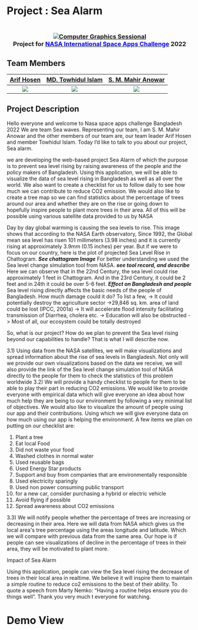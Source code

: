 # Project : Sea Alarm

<h3 align="center">
  <br>
  <a href=""><img src="https://i.ibb.co/RSFyKyS/NASA-app-challenge-2022.png" alt="Computer Graphics Sessional"></a>
  <br>
Project for <a href="https://www.spaceappschallenge.org/"><span style="color:blue;">NASA International Space Apps Challenge</span></a> 2022
  <br>
</h3>

## Team Members

| [Arif Hosen](https://github.com/Arif-Hosen) | [MD. Towhidul Islam](https://github.com/tiarman) | [S. M. Mahir Anowar](https://github.com/Mahir97) |
| :-: | :-: | :-: |
|[![](https://github.com/Arif-Hosen.png?size=50)](https://github.com/novojitdas) | [![](https://github.com/tiarman.png?size=50)](https://github.com/tiarman)  | [![](https://github.com/Mahir97.png?size=50)](https://github.com/Mahir97)  |

## Project Description
<p style="text-align: justify">

Hello everyone and welcome to Nasa space apps challenge Bangladesh 2022
We are team Sea waves. Representing our team, I am S. M. Mahir Anowar and the other members of our team are, our team leader Arif Hosen and member Towhidul Islam. Today I’d like to talk to you about our project, Sea alarm.

we are developing the web-based project Sea Alarm of which the purpose is to prevent sea level rising by raising awareness of the people and the policy makers of Bangladesh. Using this application, we will be able to visualize the data of sea level rising in Bangladesh as well as all over the world. We also want to create a checklist for us to follow daily to see how much we can contribute to reduce CO2 emission. We would also like to create a tree map so we can find statistics about the percentage of trees around our area and whether they are on the rise or going down to hopefully inspire people to plant more trees in their area. All of this will be possible using various satellite data provided to us by NASA


Day by day global warming is causing the sea levels to rise. This image shows that according to the NASA Earth observatory, Since 1992, the Global mean sea level has risen 101 millimeters (3.98 inches) and it is currently rising at approximately 3.9mm (0.15 inches) per year. But if we were to focus on our country, here is the plot of projected Sea Level Rise in Chattogram.
***See chattagram Image***
For better understanding we used the Sea level change simulation tool from NASA.
***see tool record, and describe***
Here we can observe that in the 22nd Century, the sea level could rise approximately 1 feet in Chattogram. And in the 23rd Century, it could be 2 feet and in 24th it could be over 5-6 feet.
***Effect on Bangladesh and people***
Sea level rising directly affects the basic needs of the people of Bangladesh. How much damage could it do? To list a few,
-> It could potentially destroy the agriculture sector
->29,846 sq. km. area of land could be lost (IPCC, 2001a)
-> It will accelerate flood intensity facilitating transmission of
Diarrhea, cholera etc.
-> Education will also be obstructed
-> Most of all, our ecosystem could be totally destroyed



So, what is our project? How do we plan to prevent the Sea level rising beyond our capabilities to handle? That is what I will describe now.

3.1)
Using data from the NASA satellites, we will make visualizations and spread information about the rise of sea levels in Bangladesh. Not only will we provide our own visualizations based on the data we receive, we will also provide the link of the Sea level change simulation tool of NASA directly to the people for them to check the statistics of this problem worldwide
3.2)
We will provide a handy checklist to people for them to be able to play their part in reducing CO2 emissions. We would like to provide everyone with empirical data which will give everyone an idea about how much help they are being to our environment by following a very minimal list of objectives. We would also like to visualize the amount of people using our app and their contributions. Using which we will give everyone data on how much using our app is helping the environment. A few items we plan on putting on our checklist are:
1) Plant a tree
1) Eat local Food
2) Did not waste your food
3) Washed clothes in normal water
4) Used reusable bags
5) Used Energy Star products
6) Support and buy from companies that are environmentally responsible
7) Used electricity sparingly
8) Used non power consuming public transport
9) for a new car, consider purchasing a hybrid or electric vehicle
10) Avoid flying if possible
12) Spread awareness about CO2 emissions



3.3)
We will notify people whether the percentage of trees are increasing or decreasing in their area. Here we will data from NASA which gives us the local area's tree percentage using the areas longitude and latitude. Which we will compare with previous data from the same area. Our hope is if people can see visualizations of decline in the percentage of trees in their area, they will be motivated to plant more.


Impact of Sea Alarm

Using this application, people can view the Sea level rising the decrease of trees in their local area in realtime. We believe it will inspire them to maintain a simple routine to reduce co2 emissions to the best of their ability. To quote a speech from Marty Nemko:
“Having a routine helps ensure you do things well”.
Thank you very much t everyone for watching.
</p>

[//]: # (<p align="center">)

[//]: # (  <br>)

[//]: # (  <a href=""><img src="https://i.imgur.com/QzmkaNh.gif" alt="Computer Graphics Sessional"></a>)

[//]: # (  <br>)

[//]: # (  <strong>Report showing the recent and projected mosquito habitat of our earth.</strong>)

[//]: # (  <br>)

[//]: # (</p>)

# Demo View

[//]: # (<p align="center">)

[//]: # (  <br>)

[//]: # (  <a href=""><img src="https://i.imgur.com/sj6WGiI.png" alt="Computer Graphics Sessional"></a>)

[//]: # (  <br>)

[//]: # (  <strong>Cleaned Area is colored with <span style="color:green;">Green</span> and another is <span style="color:red;">Red</span> </strong>)

[//]: # (  <br>)

[//]: # (</p>)

[//]: # ()
[//]: # (Last Updated: 1 OCT )

